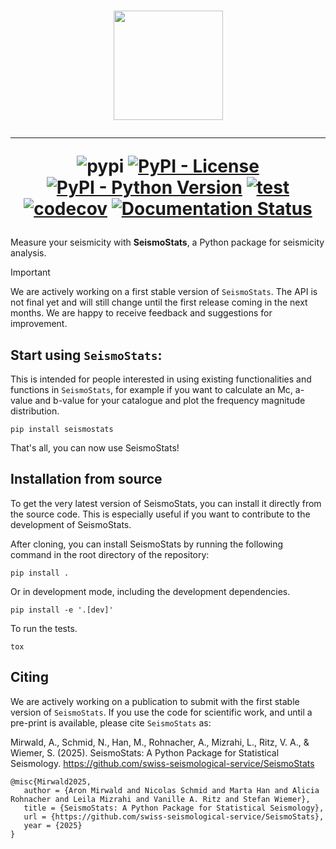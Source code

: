 <h1 align="center">

<img src="./docs/source/_static/seismostats.png" height="175">

<hr \>

![pypi](https://img.shields.io/pypi/v/SeismoStats)
[![PyPI - License](https://img.shields.io/pypi/l/seismostats.svg)](https://pypi.org/project/seismostats/)
[![PyPI - Python Version](https://img.shields.io/pypi/pyversions/seismostats.svg)](https://pypi.org/project/seismostats/)
[![test](https://github.com/swiss-seismological-service/SeismoStats/actions/workflows/tests.yml/badge.svg)](https://github.com/swiss-seismological-service/SeismoStats/actions/workflows/tests.yml)
[![codecov](https://codecov.io/github/swiss-seismological-service/SeismoStats/graph/badge.svg?token=RVJFHYLBKA)](https://codecov.io/github/swiss-seismological-service/SeismoStats)
[![Documentation Status](https://readthedocs.org/projects/seismostats/badge/?version=latest)](https://seismostats.readthedocs.io/en/latest/?badge=latest)

</h1>

Measure your seismicity with **SeismoStats**, a Python package for seismicity analysis.

>[!IMPORTANT]  
>We are actively working on a first stable version of `SeismoStats`. The API is not final yet and will still change until the first release coming in the next months. We are happy to receive feedback and suggestions for improvement.

## Start using `SeismoStats`:

This is intended for people interested in using existing functionalities and functions in `SeismoStats`, for example if you want to calculate an Mc, a-value and b-value for your catalogue and plot the frequency magnitude distribution.

```
pip install seismostats
```

That's all, you can now use SeismoStats!

## Installation from source

To get the very latest version of SeismoStats, you can install it directly from the source code. This is especially useful if you want to contribute to the development of SeismoStats.

After cloning, you can install SeismoStats by running the following command in the root directory of the repository:
```
pip install .
```
Or in development mode, including the development dependencies.
```
pip install -e '.[dev]'
```
To run the tests.
```
tox
```

## Citing
We are actively working on a publication to submit with the first stable version of `SeismoStats`. If you use the code for scientific work, and until a pre-print is available, please cite `SeismoStats` as:

Mirwald, A., Schmid, N., Han, M., Rohnacher, A., Mizrahi, L., Ritz, V. A., & Wiemer, S. (2025). SeismoStats: A Python Package for Statistical Seismology. https://github.com/swiss-seismological-service/SeismoStats

```
@misc{Mirwald2025,
   author = {Aron Mirwald and Nicolas Schmid and Marta Han and Alicia Rohnacher and Leila Mizrahi and Vanille A. Ritz and Stefan Wiemer},
   title = {SeismoStats: A Python Package for Statistical Seismology},
   url = {https://github.com/swiss-seismological-service/SeismoStats},
   year = {2025}
}
```
